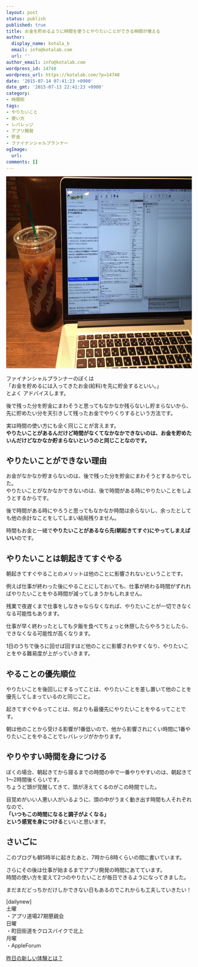 ```yaml
---
layout: post
status: publish
published: true
title: お金を貯めるように時間を使うとやりたいことができる時間が増える
author:
  display_name: kotala_b
  email: info@kotalab.com
  url: ''
author_email: info@kotalab.com
wordpress_id: 14748
wordpress_url: https://kotalab.com/?p=14748
date: '2015-07-14 07:41:23 +0900'
date_gmt: '2015-07-13 22:41:23 +0900'
category:
- 時間術
tags:
- やりたいこと
- 使い方
- レバレッジ
- アプリ開発
- 貯金
- ファイナンシャルプランナー
ogImage:
  url:
comments: []
---
```

<p><img src="/wp-content/uploads/2015/07/to-use-the-time-to-save-money_20150714.jpg" alt="To use the time to save money 20150714" width="780" height ="520" class="aligncenter size-large" /></p>
<p>ファイナンシャルプランナーのぼくは<br />
「お金を貯めるには入ってきたお金(給料)を先に貯金するといい。」<br />
とよく アドバイスします。</p>
<p>後で残った分を貯金にまわそうと思ってもなかなか残らないし貯まらないから、先に貯めたい分を天引きして残ったお金でやりくりするという方法です。</p>
<p>実は時間の使い方にも全く同じことが言えます。<br />
<strong>やりたいことがあるんだけど時間がなくてなかなかできないのは、お金を貯めたいんだけどなかなか貯まらないというのと同じことなのです。</strong></p>
<!--more-->
<h2>やりたいことができない理由</h2>
<p>お金がなかなか貯まらないのは、後で残った分を貯金にまわそうとするからでした。<br />
やりたいことがなかなかできないのは、後で時間がある時にやりたいことをしようとするからです。</p>
<p>後で時間がある時にやろうと思ってもなかなか時間は余らないし、余ったとしても他の余計なことをしてしまい結局残りません。</p>
<p>時間もお金と一緒で<strong>やりたいことがあるなら先(朝起きてすぐ)にやってしまえばいい</strong>のです。</p>
<h2>やりたいことは朝起きてすぐやる</h2>
<p>朝起きてすぐやることのメリットは他のことに影響されないということです。</p>
<p>例えば仕事が終わった後にやることにしておいても、仕事が終わる時間がずれればやりたいことをやる時間が減ってしまうかもしれません。</p>
<p>残業で夜遅くまで仕事をしなきゃならなくなれば、やりたいことが一切できなくなる可能性もあります。</p>
<p>仕事が早く終わったとしても夕飯を食べてちょっと休憩したらやろうとしたら、できなくなる可能性が高くなります。</p>
<p>1日のうちで後ろに回せば回すほど他のことに影響されやすくなり、<span class="b">やりたいことをやる難易度が上がっていきます。</span></p>
<h2>やることの優先順位</h2>
<p>やりたいことを後回しにするってことは、やりたいことを差し置いて他のことを優先してしまっているのと同じこと。</p>
<p>起きてすぐやるってことは、何よりも最優先にやりたいことをやるってことです。</p>
<p>朝は他のことから受ける影響が1番低いので、他から影響されにくい時間に1番やりたいことをやることでレバレッジがかかります。</p>
<h2>やりやすい時間を身につける</h2>
<p>ぼくの場合、朝起きてから寝るまでの時間の中で一番やりやすいのは、朝起きて1〜2時間後くらいです。<br />
ちょうど頭が覚醒してきて、頭が冴えてくるのがこの時間でした。</p>
<p>目覚めがいい人悪い人がいるように、頭の中がうまく動き出す時間も人それぞれなので、<br />
<strong>「いつもこの時間になると調子がよくなる」<br />
という感覚を身につける</strong>といいと思います。</p>
<h2>さいごに</h2>
<p>このブログも朝5時半に起きたあと、7時から8時くらいの間に書いています。</p>
<p>さらにその後は仕事が始まるまでアプリ開発の時間にあてています。<br />
時間の使い方を変えて2つのやりたいことが毎日できるようになってきました。</p>
<p>まだまだどっちかだけしかできない日もあるのでこれからも工夫していきたい！</p>
<p>[dailynew]<br />
土曜<br />
・アプリ道場27期懇親会<br />
日曜<br />
・町田街道をクロスバイクで北上<br />
月曜<br />
・AppleForum</p>
<p><a href="/lets-start-1day1new" title="昨日の新しい体験とは？">昨日の新しい体験とは？</a></p>
<div class="clear"></div>
